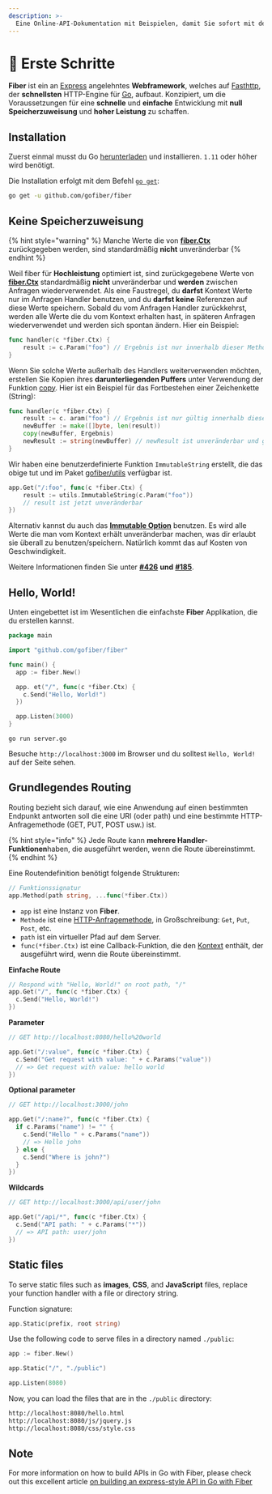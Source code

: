 ```yaml
---
description: >-
  Eine Online-API-Dokumentation mit Beispielen, damit Sie sofort mit dem Erstellen von Web-Apps mit Fiber beginnen können!
---
```


# 📖 Erste Schritte

**Fiber** ist ein an [Express](https://github.com/expressjs/express) angelehntes **Webframework**, welches auf [Fasthttp](https://github.com/valyala/fasthttp), der **schnellsten** HTTP-Engine für [Go](https://golang.org/doc/), aufbaut. Konzipiert, um die Voraussetzungen für eine **schnelle** und **einfache** Entwicklung mit **null Speicherzuweisung** und **hoher Leistung** zu schaffen.

## Installation

Zuerst einmal musst du Go [herunterladen](https://golang.org/dl/) und installieren. `1.11` oder höher wird benötigt.

Die Installation erfolgt mit dem Befehl [`go get`](https://golang.org/cmd/go/#hdr-Add_dependencies_to_current_module_and_install_them):

```bash
go get -u github.com/gofiber/fiber
```

## Keine Speicherzuweisung

{% hint style="warning" %}
Manche Werte die von [**fiber.Ctx**](ctx.md) zurückgegeben werden, sind standardmäßig **nicht** unveränderbar
{% endhint %}

Weil fiber für **Hochleistung** optimiert ist, sind zurückgegebene Werte von [**fiber.Ctx**](ctx.md) standardmäßig **nicht** unveränderbar und **werden** zwischen Anfragen wiederverwendet. Als eine Faustregel, du **darfst** Kontext Werte nur im Anfragen Handler benutzen, und du **darfst keine** Referenzen auf diese Werte speichern. Sobald du vom Anfragen Handler zurückkehrst, werden alle Werte die du vom Kontext erhalten hast, in späteren Anfragen wiederverwendet und werden sich spontan ändern. Hier ein Beispiel:

```go
func handler(c *fiber.Ctx) {
    result := c.Param("foo") // Ergebnis ist nur innerhalb dieser Methode gültig
}
```

Wenn Sie solche Werte außerhalb des Handlers weiterverwenden möchten, erstellen Sie Kopien ihres **darunterliegenden Puffers** unter Verwendung der Funktion [copy](https://golang.org/pkg/builtin/#copy). Hier ist ein Beispiel für das Fortbestehen einer Zeichenkette (String):

```go
func handler(c *fiber.Ctx) {
    result := c. aram("foo") // Ergebnis ist nur gültig innerhalb dieser Methode
    newBuffer := make([]byte, len(result))
    copy(newBuffer, Ergebnis)
    newResult := string(newBuffer) // newResult ist unveränderbar und gültig für immer
}
```

Wir haben eine benutzerdefinierte Funktion `ImmutableString` erstellt, die das obige tut und im Paket [gofiber/utils](https://github.com/gofiber/utils) verfügbar ist.

```go
app.Get("/:foo", func(c *fiber.Ctx) {
    result := utils.ImmutableString(c.Param("foo")) 
    // result ist jetzt unveränderbar
})
```

Alternativ kannst du auch das [**Immutable Option**](app.md#settings) benutzen. Es wird alle Werte die man vom Kontext erhält unveränderbar machen, was dir erlaubt sie überall zu benutzen/speichern. Natürlich kommt das auf Kosten von Geschwindigkeit.

Weitere Informationen finden Sie unter [**\#426**](https://github.com/gofiber/fiber/issues/426) **und** [**\#185**](https://github.com/gofiber/fiber/issues/185).

## Hello, World!

Unten eingebettet ist im Wesentlichen die einfachste **Fiber** Applikation, die du erstellen kannst.

```go
package main

import "github.com/gofiber/fiber"

func main() {
  app := fiber.New()

  app. et("/", func(c *fiber.Ctx) {
    c.Send("Hello, World!")
  })

  app.Listen(3000)
}
```

```text
go run server.go
```

Besuche `http://localhost:3000` im Browser und du solltest `Hello, World!` auf der Seite sehen.

## Grundlegendes Routing

Routing bezieht sich darauf, wie eine Anwendung auf einen bestimmten Endpunkt antworten soll die eine URI \(oder path\) und eine bestimmte HTTP-Anfragemethode \(GET, PUT, POST usw.) ist.

{% hint style="info" %}
Jede Route kann **mehrere Handler-Funktionen**haben, die ausgeführt werden, wenn die Route übereinstimmt.
{% endhint %}

Eine Routendefinition benötigt folgende Strukturen:

```go
// Funktionssignatur
app.Method(path string, ...func(*fiber.Ctx))
```

* `app` ist eine Instanz von **Fiber**.
* `Methode` ist eine [HTTP-Anfragemethode](https://fiber.wiki/application#methods), in Großschreibung: `Get`, `Put`, `Post`, etc.
* `path` ist ein virtueller Pfad auf dem Server.
* `func(*fiber.Ctx)` ist eine Callback-Funktion, die den [Kontext](https://fiber.wiki/context) enthält, der ausgeführt wird, wenn die Route übereinstimmt.

**Einfache Route**

```go
// Respond with "Hello, World!" on root path, "/"
app.Get("/", func(c *fiber.Ctx) {
  c.Send("Hello, World!")
})
```

**Parameter**

```go
// GET http://localhost:8080/hello%20world

app.Get("/:value", func(c *fiber.Ctx) {
  c.Send("Get request with value: " + c.Params("value"))
  // => Get request with value: hello world
})
```

**Optional parameter**

```go
// GET http://localhost:3000/john

app.Get("/:name?", func(c *fiber.Ctx) {
  if c.Params("name") != "" {
    c.Send("Hello " + c.Params("name"))
    // => Hello john
  } else {
    c.Send("Where is john?")
  }
})
```

**Wildcards**

```go
// GET http://localhost:3000/api/user/john

app.Get("/api/*", func(c *fiber.Ctx) {
  c.Send("API path: " + c.Params("*"))
  // => API path: user/john
})
```

## Static files

To serve static files such as **images**, **CSS**, and **JavaScript** files, replace your function handler with a file or directory string.

Function signature:

```go
app.Static(prefix, root string)
```

Use the following code to serve files in a directory named `./public`:

```go
app := fiber.New()

app.Static("/", "./public") 

app.Listen(8080)
```

Now, you can load the files that are in the `./public` directory:

```bash
http://localhost:8080/hello.html
http://localhost:8080/js/jquery.js
http://localhost:8080/css/style.css
```

## Note

For more information on how to build APIs in Go with Fiber, please check out this excellent article [on building an express-style API in Go with Fiber](https://blog.logrocket.com/express-style-api-go-fiber/)

